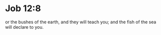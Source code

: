 # Job 12:8

or the bushes of the earth, and they will teach you; and the fish of the sea will declare to you.
